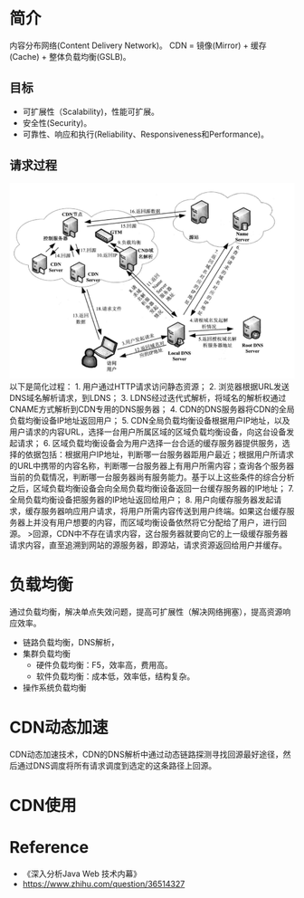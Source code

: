 # 简介
内容分布网络(Content Delivery Network)。
CDN = 镜像(Mirror) + 缓存(Cache) + 整体负载均衡(GSLB)。
## 目标
- 可扩展性（Scalability)，性能可扩展。
- 安全性(Security)。
- 可靠性、响应和执行(Reliability、Responsiveness和Performance)。
## 请求过程
![](/images/web/dns.PNG)
以下是简化过程：
    1. 用户通过HTTP请求访问静态资源；
    2. 浏览器根据URL发送DNS域名解析请求，到LDNS；
    3. LDNS经过迭代式解析，将域名的解析权通过CNAME方式解析到CDN专用的DNS服务器；
    4. CDN的DNS服务器将CDN的全局负载均衡设备IP地址返回用户；
    5. CDN全局负载均衡设备根据用户IP地址，以及用户请求的内容URL，选择一台用户所属区域的区域负载均衡设备，向这台设备发起请求；
    6. 区域负载均衡设备会为用户选择一台合适的缓存服务器提供服务，选择的依据包括：根据用户IP地址，判断哪一台服务器距用户最近；根据用户所请求的URL中携带的内容名称，判断哪一台服务器上有用户所需内容；查询各个服务器当前的负载情况，判断哪一台服务器尚有服务能力。基于以上这些条件的综合分析之后，区域负载均衡设备会向全局负载均衡设备返回一台缓存服务器的IP地址；
    7. 全局负载均衡设备把服务器的IP地址返回给用户；
    8. 用户向缓存服务器发起请求，缓存服务器响应用户请求，将用户所需内容传送到用户终端。如果这台缓存服务器上并没有用户想要的内容，而区域均衡设备依然将它分配给了用户，进行回源。
    >回源，CDN中不存在请求内容，这台服务器就要向它的上一级缓存服务器请求内容，直至追溯到网站的源服务器，即源站，请求资源返回给用户并缓存。
# 负载均衡
通过负载均衡，解决单点失效问题，提高可扩展性（解决网络拥塞），提高资源响应效率。
- 链路负载均衡，DNS解析，
- 集群负载均衡
    - 硬件负载均衡：F5，效率高，费用高。
    - 软件负载均衡：成本低，效率低，结构复杂。
- 操作系统负载均衡

# CDN动态加速
CDN动态加速技术，CDN的DNS解析中通过动态链路探测寻找回源最好途径，然后通过DNS调度将所有请求调度到选定的这条路径上回源。

# CDN使用


# Reference
- 《深入分析Java Web 技术内幕》
-  https://www.zhihu.com/question/36514327
